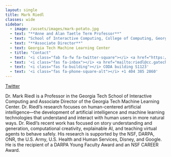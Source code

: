```yaml
---
layout: single
title: Mark Riedl
classes: wide
sidebar:
  - image: /assets/images/mark-potato.jpg
  - text: "**Anne and Alan Taetle Term Professor**"
  - text: "School of Interactive Computing, College of Computing, Georgia Institute of Technology"
  - text: "**Associate Director**"
  - text: Georgia Tech Machine Learning Center
  - title: "Contact"
  - text: '<i class="fab fa-fw fa-twitter-square"></i> <a href="https://twitter.com/mark_riedl">@mark_riedl</a>'
  - text: '<i class="fas fa-inbox"></i> <a href="mailto:riedl@cc.gatech.edu">riedl@cc.gatech.edu</a>'
  - text: '<i class="fas fa-building"></i> CODA building S1123'
  - text: '<i class="fas fa-phone-square-alt"></i> +1 404 385 2860'
---
```


<a href="https://www.twitter.com/mark_riedl" class="btn" title="foo"><i class="fas fa-inbox-in" aria-hidden="true"></i><span> Twitter</span></a>

Dr. Mark Riedl is a Professor in the Georgia Tech School of Interactive Computing and Associate Director of the Georgia Tech Machine Learning Center. Dr. Riedl’s research focuses on human-centered artificial intelligence—the development of artificial intelligence and machine learning technologies that understand and interact with human users in more natural ways. Dr. Riedl’s recent work has focused on story understanding and generation, computational creativity, explainable AI, and teaching virtual agents to behave safely. His research is supported by the NSF, DARPA, ONR, the U.S. Army, U.S. Health and Human Services, Disney, and Google. He is the recipient of a DARPA Young Faculty Award and an NSF CAREER Award.
